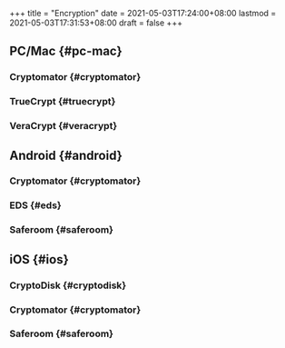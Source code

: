 +++
title = "Encryption"
date = 2021-05-03T17:24:00+08:00
lastmod = 2021-05-03T17:31:53+08:00
draft = false
+++

## PC/Mac {#pc-mac}


### Cryptomator {#cryptomator}


### TrueCrypt {#truecrypt}


### VeraCrypt {#veracrypt}


## Android {#android}


### Cryptomator {#cryptomator}


### EDS {#eds}


### Saferoom {#saferoom}


## iOS {#ios}


### CryptoDisk {#cryptodisk}


### Cryptomator {#cryptomator}


### Saferoom {#saferoom}
